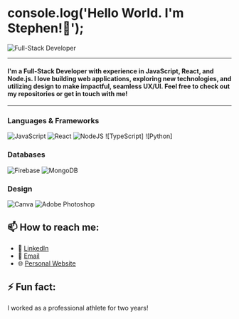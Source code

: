 # console.log('Hello World. I\'m Stephen!👋');

![Full-Stack Developer](https://img.shields.io/badge/Full_Stack_Developer-JavaScript_/_React_/_Node.js-blue)

***

#### I'm a Full-Stack Developer with experience in JavaScript, React, and Node.js. I love building web applications, exploring new technologies, and utilizing design to make impactful, seamless UX/UI. Feel free to check out my repositories or get in touch with me!

***

### Languages & Frameworks
![JavaScript](https://img.shields.io/badge/javascript-%23323330.svg?style=for-the-badge&logo=javascript&logoColor=%23F7DF1E)
![React](https://img.shields.io/badge/react-%2320232a.svg?style=for-the-badge&logo=react&logoColor=%2361DAFB)
![NodeJS](https://img.shields.io/badge/node.js-6DA55F?style=for-the-badge&logo=node.js&logoColor=white)
![TypeScript]
![Python]

### Databases
![Firebase](https://img.shields.io/badge/Firebase-039BE5?style=for-the-badge&logo=Firebase&logoColor=white)
![MongoDB](https://img.shields.io/badge/MongoDB-%234ea94b.svg?style=for-the-badge&logo=mongodb&logoColor=white)

### Design
![Canva](https://img.shields.io/badge/Canva-%2300C4CC.svg?style=for-the-badge&logo=Canva&logoColor=white)
![Adobe Photoshop](https://img.shields.io/badge/adobe%20photoshop-%2331A8FF.svg?style=for-the-badge&logo=adobe%20photoshop&logoColor=white)


## 📫 How to reach me:

- 💼 [LinkedIn](https://www.linkedin.com/in/stephen-gloade/)
- 📧 [Email](stephen.gloade@gmail.com)
- 🌐 [Personal Website](https://stephenstuff.dev)

## ⚡ Fun fact:

I worked as a professional athlete for two years!
